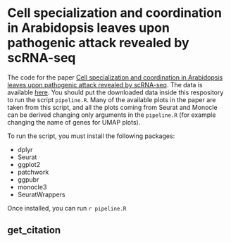 # Cell specialization and coordination in Arabidopsis leaves upon pathogenic attack revealed by scRNA-seq


The code for the paper <a href="https://www.biorxiv.org/content/10.1101/2023.03.02.530814v1" target="_blank">Cell specialization and coordination in Arabidopsis
leaves upon pathogenic attack revealed by scRNA-seq</a>. The data is available
[here](link). You should put the downloaded data inside this respository to run
the script ```pipeline.R```. Many of the available plots in the paper are taken
from this script, and all the plots coming from Seurat and Monocle can be
derived changing only arguments in the ```pipeline.R``` (for example changing
the name of genes for UMAP plots).

To run the script, you must install the following packages:

- dplyr
- Seurat
- ggplot2
- patchwork
- ggpubr
- monocle3
- SeuratWrappers

Once installed, you can run ```r pipeline.R ```

## get_citation


